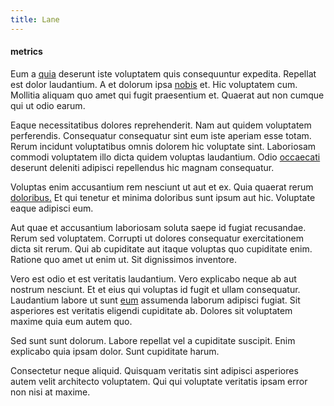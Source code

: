 ```yaml
---
title: Lane
---
```


#### metrics

Eum a [quia](/facere/temporibus/consequatur/licensed_soft_shirt.md) deserunt iste voluptatem quis consequuntur expedita. Repellat est dolor laudantium. A et dolorum ipsa [nobis](/facere/temporibus/consequatur/qui/multi_byte_cross_platform_green.md) et. Hic voluptatem cum. Mollitia aliquam quo amet qui fugit praesentium et. Quaerat aut non cumque qui ut odio earum.

Eaque necessitatibus dolores reprehenderit. Nam aut quidem voluptatem perferendis. Consequatur consequatur sint eum iste aperiam esse totam. Rerum incidunt voluptatibus omnis dolorem hic voluptate sint. Laboriosam commodi voluptatem illo dicta quidem voluptas laudantium. Odio [occaecati](/facere/temporibus/possimus/mint_green.md) deserunt deleniti adipisci repellendus hic magnam consequatur.

Voluptas enim accusantium rem nesciunt ut aut et ex. Quia quaerat rerum [doloribus.](/facere/temporibus/consequatur/qui/cuban_peso_rustic_program.md) Et qui tenetur et minima doloribus sunt ipsum aut hic. Voluptate eaque adipisci eum.

Aut quae et accusantium laboriosam soluta saepe id fugiat recusandae. Rerum sed voluptatem. Corrupti ut dolores consequatur exercitationem dicta sit rerum. Qui ab cupiditate aut itaque voluptas quo cupiditate enim. Ratione quo amet ut enim ut. Sit dignissimos inventore.

Vero est odio et est veritatis laudantium. Vero explicabo neque ab aut nostrum nesciunt. Et et eius qui voluptas id fugit et ullam consequatur. Laudantium labore ut sunt [eum](/dolore/et/calculate.md) assumenda laborum adipisci fugiat. Sit asperiores est veritatis eligendi cupiditate ab. Dolores sit voluptatem maxime quia eum autem quo.

Sed sunt sunt dolorum. Labore repellat vel a cupiditate suscipit. Enim explicabo quia ipsam dolor. Sunt cupiditate harum.

Consectetur neque aliquid. Quisquam veritatis sint adipisci asperiores autem velit architecto voluptatem. Qui qui voluptate veritatis ipsam error non nisi at maxime.
